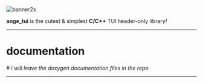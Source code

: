 ![banner2x](https://github.com/user-attachments/assets/88aab9f6-6808-44d4-b34d-9ca232ee03e9)

<!DOCTYPE html>
<body>
    <p>
        <b>ange_tui</b> is the cutest & simplest <b>C/C++</b> TUI header-only library<i>!</i>
    </p>
    <hr>
    <h1>documentation</h1>
    <p>
        <i># i will leave the doxygen documentation files in the repo</i>
    </p>
    <hr>
</body>

<!--        _..._               __.....__                                 .--. 
          .'     '.  .--./) .-''         '.                               |__| 
         .   .-.   ./.''\\ /     .-''"'-.  `.                 .|          .--. 
    __   |  '   '  | |  | /     /________\   \              .' |_         |  | 
 .:--.'. |  |   |  |\`-' /|                  |            .'     |  _    _|  | 
/ |   \ ||  |   |  |/("'` \    .-------------'           '--.  .-' | '  / |  | 
`" __ | ||  |   |  |\ '---.\    '-.____...---.              |  |  .' | .' |  | 
 .'.''| ||  |   |  | /'""'.\`.             .________________|  |  /  | /  |__| 
/ /   | ||  |   |  |||     || `''-...... -'|________________|  '.|   `'.  |    
\ \._,\ '|  |   |  |\'. __//                                |   /'   .'|  '/   
 `--'  `"'--'   '--' `'---'                                 `'-'  `-'  `--'   -->
